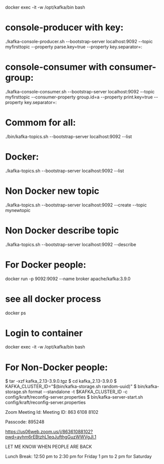 docker exec -it -w /opt/kafka/bin <container-id> bash


# console-producer with key:

./kafka-console-producer.sh --bootstrap-server localhost:9092 --topic myfirsttopic --property parse.key=true --property key.separator=:

# console-consumer with consumer-group:

./kafka-console-consumer.sh --bootstrap-server localhost:9092 --topic myfirsttopic --consumer-property group.id=a --property print.key=true --property key.separator=:


# Commom for all:
./bin/kafka-topics.sh --bootstrap-server localhost:9092 --list

# Docker:
./kafka-topics.sh --bootstrap-server localhost:9092 --list

# Non Docker new topic
./kafka-topics.sh --bootstrap-server localhost:9092 --create --topic mynewtopic
# Non Docker describe topic
./kafka-topics.sh --bootstrap-server localhost:9092 --describe

# For Docker people:

docker run -p 9092:9092 --name broker apache/kafka:3.9.0
# see all docker process
docker ps
# Login to container
docker exec -it -w /opt/kafka/bin <container-id> bash

# For Non-Docker people:

$ tar -xzf kafka_2.13-3.9.0.tgz
$ cd kafka_2.13-3.9.0
$ KAFKA_CLUSTER_ID="$(bin/kafka-storage.sh random-uuid)"
$ bin/kafka-storage.sh format --standalone -t $KAFKA_CLUSTER_ID -c config/kraft/reconfig-server.properties
$ bin/kafka-server-start.sh config/kraft/reconfig-server.properties



Zoom Meeting  Id: 
Meeting ID: 863 6108 8102

Passcode: 895248

https://us06web.zoom.us/j/86361088102?pwd=ayhm6rEBtzhL1eqJufthgGuzWWVgJI.1


LET ME KNOW WHEN PEOPLE ARE BACK




Lunch Break:
12:50 pm to 2:30 pm for Friday
1 pm to 2 pm for Saturday
